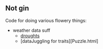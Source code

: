 ## Not gin

Code for doing various flowery things:

 * weather data suff
   * [droughts](weatherData.html)
   * [dataJuggling for traits][Puzzle.html]
